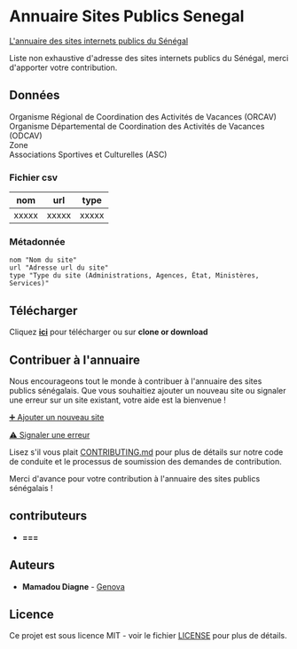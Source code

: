 # Annuaire Sites Publics Senegal
[L'annuaire des sites internets publics du Sénégal](/data/annuaire.csv)

Liste non exhaustive d'adresse des sites internets publics du Sénégal, merci d'apporter votre contribution.

## Données
Organisme Régional de Coordination des Activités de Vacances (ORCAV)  
Organisme Départemental de Coordination des Activités de Vacances (ODCAV)  
Zone  
Associations Sportives et Culturelles (ASC)

### Fichier csv

| nom  | url | type |
| --------- |:-----:|:-----:|
|   xxxxx   | xxxxx | xxxxx |

### Métadonnée
```
nom "Nom du site"
url "Adresse url du site"
type "Type du site (Administrations, Agences, État, Ministères, Services)"

```

## Télécharger

Cliquez [**ici**](https://github.com/senegalouvert/annuaire-sites-publics-senegal/archive/master.zip) pour télécharger ou sur **clone or download**

## Contribuer à l'annuaire

Nous encourageons tout le monde à contribuer à l'annuaire des sites publics sénégalais. Que vous souhaitiez ajouter un nouveau site ou signaler une erreur sur un site existant, votre aide est la bienvenue !

[➕ Ajouter un nouveau site](https://github.com/senegalouvert/annuaire-sites-publics-senegal/issues/new/choose)

[⚠️ Signaler une erreur](https://github.com/senegalouvert/annuaire-sites-publics-senegal/issues/new/choose)

Lisez s'il vous plait [CONTRIBUTING.md](CONTRIBUTING.md) pour plus de détails sur notre code de conduite et le processus de soumission des demandes de contribution.

Merci d'avance pour votre contribution à l'annuaire des sites publics sénégalais !

## contributeurs

* **===**

## Auteurs

* **Mamadou Diagne** - [Genova](https://github.com/genova)

## Licence

Ce projet est sous licence MIT - voir le fichier [LICENSE](LICENSE) pour plus de détails.
